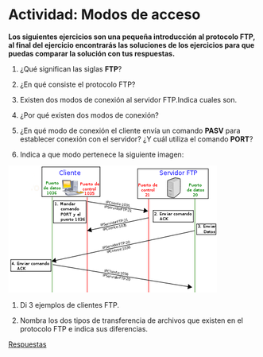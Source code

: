 # Actividad: Modos de acceso

**Los siguientes ejercicios son una pequeña introducción al protocolo FTP, al final del ejercicio encontrarás las soluciones de los ejercicios para que puedas comparar la solución con tus respuestas.**

1. ¿Qué significan las siglas **FTP**?

1. ¿En qué consiste el protocolo FTP?

1. Existen dos modos de conexión al servidor FTP.Indica cuales son.

1. ¿Por qué existen dos modos de conexión?

1. ¿En qué modo de conexión el cliente envía un comando **PASV** para establecer conexión con el servidor? ¿Y cuál
utiliza el comando **PORT**?

1. Indica a que modo pertenece la siguiente imagen:

![ImagenActivo](420px-Activo.svg.png) 

1. Di 3 ejemplos de clientes FTP.

1. Nombra los dos tipos de transferencia de archivos que existen en el protocolo FTP e indica sus diferencias.

[Respuestas](https://github.com/maciacastillo/FTP4/blob/master/Respuestas%20FTP4)
